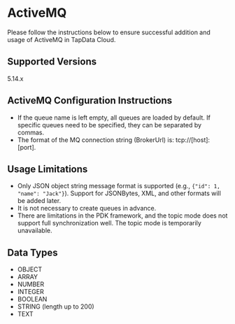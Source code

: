 # ActiveMQ



Please follow the instructions below to ensure successful addition and usage of ActiveMQ in TapData Cloud.

## Supported Versions

5.14.x

## ActiveMQ Configuration Instructions

- If the queue name is left empty, all queues are loaded by default. If specific queues need to be specified, they can be separated by commas.
- The format of the MQ connection string (BrokerUrl) is: tcp://[host]:[port].

## Usage Limitations

- Only JSON object string message format is supported (e.g., `{"id": 1, "name": "Jack"}`). Support for JSONBytes, XML, and other formats will be added later.
- It is not necessary to create queues in advance.
- There are limitations in the PDK framework, and the topic mode does not support full synchronization well. The topic mode is temporarily unavailable.

## Data Types

- OBJECT
- ARRAY
- NUMBER
- INTEGER
- BOOLEAN
- STRING (length up to 200)
- TEXT